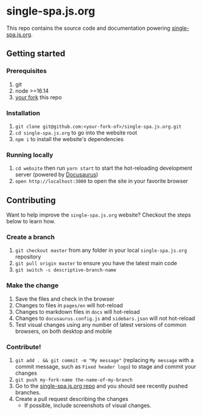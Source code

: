 # single-spa.js.org

This repo contains the source code and documentation powering [single-spa.js.org](https://single-spa.js.org).

## Getting started

### Prerequisites

1. git
1. node >=16.14
1. [your fork](https://github.com/single-spa/single-spa.js.org/fork) this repo

### Installation

1. `git clone git@github.com:<your-fork-of>/single-spa.js.org.git`
1. `cd single-spa.js.org` to go into the website root
1. `npm i` to install the website's dependencies

### Running locally

1. `cd website` then run `yarn start` to start the hot-reloading development server (powered by [Docusaurus](https://docusaurus.io/))
1. `open http://localhost:3000` to open the site in your favorite browser

## Contributing

Want to help improve the `single-spa.js.org` website? Checkout the steps below to learn how.

### Create a branch

1. `git checkout master` from any folder in your local `single-spa.js.org` repository
1. `git pull origin master` to ensure you have the latest main code
1. `git switch -c descriptive-branch-name`

### Make the change

1. Save the files and check in the browser
1. Changes to files in `pages/en` will hot-reload
1. Changes to markdown files in `docs` will hot-reload
1. Changes to `docusaurus.config.js` and `sidebars.json` will not hot-reload
1. Test visual changes using any number of latest versions of common browsers, on both desktop and mobile

### Contribute!

1. `git add . && git commit -m "My message"` (replacing `My message` with a commit message, such as `Fixed header logo`) to stage and commit your changes
1. `git push my-fork-name the-name-of-my-branch`
1. Go to the [single-spa.js.org repo](https://github.com/single-spa/single-spa.js.org) and you should see recently pushed branches.
1. Create a pull request describing the changes
   - If possible, include screenshots of visual changes.
